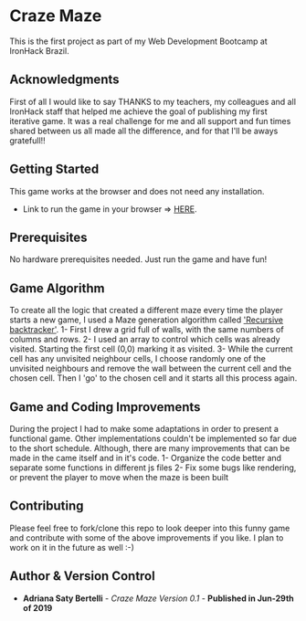 # Craze Maze

This is the first project as part of my Web Development Bootcamp at IronHack Brazil.


## Acknowledgments

First of all I would like to say THANKS to my teachers, my colleagues and all IronHack staff that helped me achieve the goal of publishing my first iterative game. It was a real challenge for me and all support and fun times shared between us all made all the difference, and for that I'll be aways gratefull!!

## Getting Started

This game works at the browser and does not need any installation.

* Link to run the game in your browser => [HERE](https://adrianasaty.github.io/ironhack-project1-craze-maze/index.html).

## Prerequisites

No hardware prerequisites needed. Just run the game and have fun!

## Game Algorithm
To create all the logic that created a different maze every time the player starts a new game, I used a Maze generation algorithm called ['Recursive backtracker'](https://en.wikipedia.org/wiki/Maze_generation_algorithm).
1- First I drew a grid full of walls, with the same numbers of columns and rows.
2- I used an array to control which cells was already visited. Starting the first cell (0,0) marking it as visited.
3- While the current cell has any unvisited neighbour cells, I choose randomly one of the unvisited neighbours and remove the wall between the current cell and the chosen cell. Then I 'go' to the chosen cell and it starts all this process again.



## Game and Coding Improvements

During the project I had to make some adaptations in order to present a functional game. Other implementations couldn't be implemented so far due to the short schedule. Although, there are many improvements that can be made in the came itself and in it's code.
1- Organize the code better and separate some functions in different js files
2- Fix some bugs like rendering, or prevent the player to move when the maze is been built 


## Contributing

Please feel free to fork/clone this repo to look deeper into this funny game and contribute with some of the above improvements if you like. I plan to work on it in the future as well :-)

## Author & Version Control

* **Adriana Saty Bertelli** - *Craze Maze Version 0.1* - **Published in Jun-29th of 2019**


